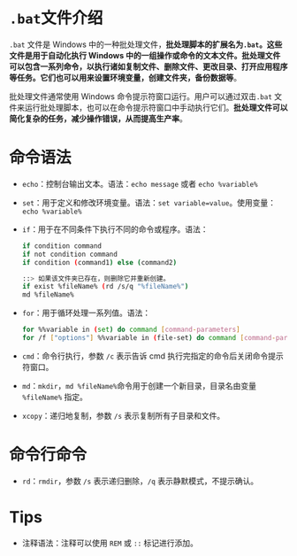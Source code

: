 # `.bat`文件介绍

`.bat` 文件是 Windows 中的一种批处理文件，**批处理脚本的扩展名为`.bat`。这些文件是用于自动化执行 Windows 中的一组操作或命令的文本文件。批处理文件可以包含一系列命令，以执行诸如复制文件、删除文件、更改目录、打开应用程序等任务。它们也可以用来设置环境变量，创建文件夹，备份数据等**。

批处理文件通常使用 Windows 命令提示符窗口运行。用户可以通过双击`.bat` 文件来运行批处理脚本，也可以在命令提示符窗口中手动执行它们。**批处理文件可以简化复杂的任务，减少操作错误，从而提高生产率**。

# 命令语法

- `echo`：控制台输出文本。语法：`echo message` 或者 `echo %variable%`
- `set`：用于定义和修改环境变量。语法：`set variable=value`。使用变量：`echo %variable%`
- `if`：用于在不同条件下执行不同的命令或程序。语法：

  ```bash
  if condition command
  if not condition command
  if condition (command1) else (command2)
  ```

  ```bash
  ::> 如果该文件夹已存在，则删除它并重新创建。
  if exist %fileName% (rd /s/q "%fileName%")
  md %fileName%
  ```

- `for`：用于循环处理一系列值。语法：

  ```bash
  for %%variable in (set) do command [command-parameters]
  for /f ["options"] %%variable in (file-set) do command [command-parameters]
  ```

- `cmd`：命令行执行，参数 `/c` 表示告诉 cmd 执行完指定的命令后关闭命令提示符窗口。
- `md`：`mkdir`，`md %fileName%`命令用于创建一个新目录，目录名由变量 `%fileName%` 指定。
- `xcopy`：递归地复制，参数 `/s` 表示复制所有子目录和文件。

# 命令行命令

- `rd`：`rmdir`，参数 `/s` 表示递归删除，`/q` 表示静默模式，不提示确认。

# Tips

- 注释语法：注释可以使用 `REM` 或 `::` 标记进行添加。
